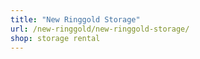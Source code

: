 ```yaml
---
title: "New Ringgold Storage"
url: /new-ringgold/new-ringgold-storage/
shop: storage rental
---
```

